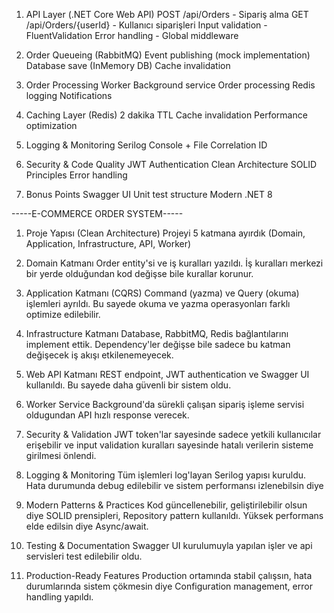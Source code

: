 1. API Layer (.NET Core Web API)
POST /api/Orders - Sipariş alma
GET /api/Orders/{userId} - Kullanıcı siparişleri
Input validation - FluentValidation
Error handling - Global middleware

2. Order Queueing (RabbitMQ)
Event publishing (mock implementation)
Database save (InMemory DB)
Cache invalidation

3. Order Processing Worker
Background service
Order processing
Redis logging
Notifications

4. Caching Layer (Redis)
2 dakika TTL
Cache invalidation
Performance optimization

5. Logging & Monitoring
Serilog
Console + File
Correlation ID

6. Security & Code Quality
JWT Authentication
Clean Architecture
SOLID Principles
Error handling

7. Bonus Points
Swagger UI
Unit test structure
Modern .NET 8

-----E-COMMERCE ORDER SYSTEM-----

1. Proje Yapısı (Clean Architecture)
Projeyi 5 katmana ayırdık (Domain, Application, Infrastructure, API, Worker)

2. Domain Katmanı
Order entity'si ve iş kuralları yazıldı.
İş kuralları merkezi bir yerde olduğundan kod değişse bile kurallar korunur.

3. Application Katmanı (CQRS)
Command (yazma) ve Query (okuma) işlemleri ayrıldı. Bu sayede okuma ve yazma operasyonları farklı optimize edilebilir.

4. Infrastructure Katmanı
Database, RabbitMQ, Redis bağlantılarını implement ettik. Dependency'ler değişse bile sadece bu katman değişecek iş akışı etkilenemeyecek.

5. Web API Katmanı
REST endpoint, JWT authentication ve Swagger UI kullanıldı. Bu sayede daha güvenli bir sistem oldu.

6. Worker Service
Background'da sürekli çalışan sipariş işleme servisi oldugundan API hızlı response verecek.

7. Security & Validation
JWT token'lar sayesinde sadece yetkili kullanıcılar erişebilir ve input validation kuralları sayesinde hatalı verilerin sisteme girilmesi önlendi.

8. Logging & Monitoring
Tüm işlemleri log'layan Serilog yapısı kuruldu. Hata durumunda debug edilebilir ve sistem performansı izlenebilsin diye

9. Modern Patterns & Practices
Kod güncellenebilir, geliştirilebilir olsun diye SOLID prensipleri, Repository pattern kullanıldı. Yüksek performans elde edilsin diye Async/await.

10. Testing & Documentation
Swagger UI kurulumuyla yapılan işler ve api servisleri test edilebilir oldu.

11. Production-Ready Features
Production ortamında stabil çalışsın, hata durumlarında sistem çökmesin diye Configuration management, error handling yapıldı.
